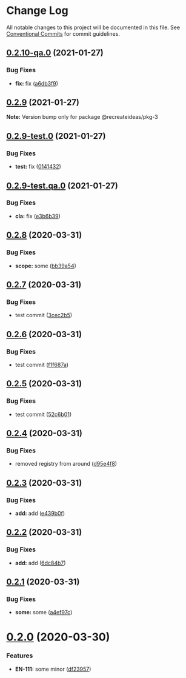 # Change Log

All notable changes to this project will be documented in this file.
See [Conventional Commits](https://conventionalcommits.org) for commit guidelines.

## [0.2.10-qa.0](https://github.com/recreateideas/lerna-monorepo/compare/@recreateideas/pkg-3@0.2.9...@recreateideas/pkg-3@0.2.10-qa.0) (2021-01-27)


### Bug Fixes

* **fix:** fix ([a6db3f9](https://github.com/recreateideas/lerna-monorepo/commit/a6db3f95d616d62b15527a8b709c60f011f6c08d))





## [0.2.9](https://github.com/recreateideas/lerna-monorepo/compare/@recreateideas/pkg-3@0.2.9-test.0...@recreateideas/pkg-3@0.2.9) (2021-01-27)

**Note:** Version bump only for package @recreateideas/pkg-3





## [0.2.9-test.0](https://github.com/recreateideas/lerna-monorepo/compare/@recreateideas/pkg-3@0.2.9-test.qa.0...@recreateideas/pkg-3@0.2.9-test.0) (2021-01-27)


### Bug Fixes

* **test:** fix ([0141432](https://github.com/recreateideas/lerna-monorepo/commit/014143281a94dc89b246389406c04c8aa52ff9c9))





## [0.2.9-test.qa.0](https://github.com/recreateideas/lerna-monorepo/compare/@recreateideas/pkg-3@0.2.8...@recreateideas/pkg-3@0.2.9-test.qa.0) (2021-01-27)


### Bug Fixes

* **cla:** fix ([e3b6b39](https://github.com/recreateideas/lerna-monorepo/commit/e3b6b392653eef1b90220d31fb166eb7e5a06373))





## [0.2.8](https://github.com/recreateideas/lerna-monorepo/compare/@recreateideas/pkg-3@0.2.7...@recreateideas/pkg-3@0.2.8) (2020-03-31)


### Bug Fixes

* **scope:** some ([bb39a54](https://github.com/recreateideas/lerna-monorepo/commit/bb39a5441345e9ca45d9a4268a73e30091e4b54b))





## [0.2.7](https://github.com/recreateideas/lerna-monorepo/compare/@recreateideas/pkg-3@0.2.6...@recreateideas/pkg-3@0.2.7) (2020-03-31)


### Bug Fixes

* test commit ([3cec2b5](https://github.com/recreateideas/lerna-monorepo/commit/3cec2b5aaf175b95f5a3c9ea4f17401014e9f95b))





## [0.2.6](https://github.com/recreateideas/lerna-monorepo/compare/@recreateideas/pkg-3@0.2.5...@recreateideas/pkg-3@0.2.6) (2020-03-31)


### Bug Fixes

* test commit ([f1f687a](https://github.com/recreateideas/lerna-monorepo/commit/f1f687a7345720d57ecac3459c3686e69696c4b1))





## [0.2.5](https://github.com/recreateideas/lerna-monorepo/compare/@recreateideas/pkg-3@0.2.4...@recreateideas/pkg-3@0.2.5) (2020-03-31)


### Bug Fixes

* test commit ([52c6b01](https://github.com/recreateideas/lerna-monorepo/commit/52c6b01e8a1f23551cc3f35ea64e40b80edf1019))





## [0.2.4](https://github.com/recreateideas/lerna-monorepo/compare/@recreateideas/pkg-3@0.2.3...@recreateideas/pkg-3@0.2.4) (2020-03-31)


### Bug Fixes

* removed registry from around ([d95e4f8](https://github.com/recreateideas/lerna-monorepo/commit/d95e4f88797dc9388fc89f03324604a5dd46f984))





## [0.2.3](https://github.com/recreateideas/lerna-monorepo/compare/@recreateideas/pkg-3@0.2.2...@recreateideas/pkg-3@0.2.3) (2020-03-31)


### Bug Fixes

* **add:** add ([e439b0f](https://github.com/recreateideas/lerna-monorepo/commit/e439b0fb7ee7f1bcdfef1adb56eac2a35fd07d26))





## [0.2.2](https://github.com/recreateideas/lerna-monorepo/compare/@recreateideas/pkg-3@0.2.1...@recreateideas/pkg-3@0.2.2) (2020-03-31)


### Bug Fixes

* **add:** add ([6dc84b7](https://github.com/recreateideas/lerna-monorepo/commit/6dc84b7dd186e7557725a1bfb3b61914b6fa0473))





## [0.2.1](https://github.com/recreateideas/lerna-monorepo/compare/@recreateideas/pkg-3@0.2.0...@recreateideas/pkg-3@0.2.1) (2020-03-31)


### Bug Fixes

* **some:** some ([a4ef97c](https://github.com/recreateideas/lerna-monorepo/commit/a4ef97c238974568ea15d32be1dae1a5c52f0c3b))





# [0.2.0](https://github.com/recreateideas/lerna-monorepo/compare/@recreateideas/pkg-3@0.1.1...@recreateideas/pkg-3@0.2.0) (2020-03-30)


### Features

* **EN-111:** some minor ([df23957](https://github.com/recreateideas/lerna-monorepo/commit/df23957e5290602f1055fe2c9de60fd5c07e3d74))
